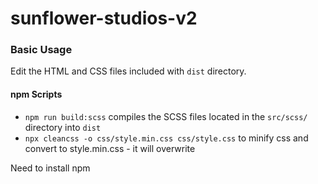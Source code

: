 # sunflower-studios-v2

### Basic Usage

Edit the HTML and CSS files included with `dist` directory. 

#### npm Scripts

- `npm run build:scss` compiles the SCSS files located in the `src/scss/` directory into `dist`
- `npx cleancss -o css/style.min.css css/style.css` to minify css and convert to style.min.css - it will overwrite

Need to install npm